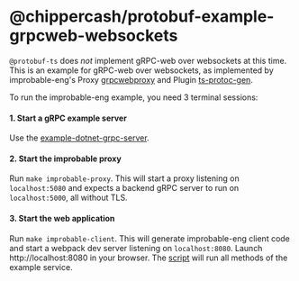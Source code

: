 @chippercash/protobuf-example-grpcweb-websockets
=======================================

`@protobuf-ts` does _not_ implement gRPC-web over websockets at this time.
This is an example for gRPC-web over websockets, as implemented by 
improbable-eng's Proxy [grpcwebproxy](https://github.com/improbable-eng/grpc-web/tree/master/go/grpcwebproxy) 
and Plugin [ts-protoc-gen](https://github.com/improbable-eng/ts-protoc-gen). 

To run the improbable-eng example, you need 3 terminal sessions:

#### 1. Start a gRPC example server

Use the [example-dotnet-grpc-server](../example-dotnet-grpc-server).


#### 2. Start the improbable proxy
   
Run `make improbable-proxy`. This will start a proxy listening on
`localhost:5080` and expects a backend gRPC server to run on 
`localhost:5000`, all without TLS. 


#### 3. Start the web application

Run `make improbable-client`. This will generate improbable-eng client 
code and start a webpack dev server listening on `localhost:8080`. 
Launch http://localhost:8080 in your browser. The [script](./improbable-client/src/index.ts) 
will run all methods of the example service.
